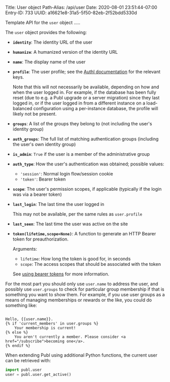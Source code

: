 Title: User object
Path-Alias: /api/user
Date: 2020-08-01 23:51:44-07:00
Entry-ID: 733
UUID: a16621e8-31a5-5f50-82eb-2f52bdd5330d

Template API for the `user` object
.....

The `user` object provides the following:

* **`identity`**: The identity URL of the user
* **`humanize`**: A humanized version of the identity URL

* **`name`**: The display name of the user

* **`profile`**: The user profile; see the [Authl documentation](https://authl.readthedocs.io/en/latest/authl.html#authl.disposition.Verified) for the relevant keys.

    Note that this will not necessarily be available, depending on how and when the user logged in. For example, if the database has been fully reset (due to e.g. a Publ upgrade or a server migration) since they last logged in, or if the user logged in from a different instance on a load-balanced configuration using a per-instance database, the profile will likely not be present.

* **`groups`**: A list of the groups they belong to (not including the user's identity group)
* **`auth_groups`**: The full list of matching authentication groups (including the user's own identity group)

* **`is_admin`**: `True` if the user is a member of the administrative group

* **`auth_type`**: How the user's authentication was obtained; possible values:

    * `'session'`: Normal login flow/session cookie
    * `'token'`: Bearer token

* **`scope`**: The user's permission scopes, if applicable (typically if the login was via a bearer token)

* **`last_login`**: The last time the user logged in

    This may not be available, per the same rules as `user.profile`

* **`last_seen`**: The last time the user was active on the site

* **`token(lifetime,scope=None)`**: A function to generate an HTTP Bearer token for preauthorization.

    Arguments:

    * `lifetime`: How long the token is good for, in seconds
    * `scope`: The access scopes that should be associated with the token

    See [using bearer tokens](238#token) for more information.

For the most part you should only use `user.name` to address the user, and possibly use `user.groups` to check for particular group membership if that is something you want to show them. For example, if you use user groups as a means of managing memberships or rewards or the like, you could do something like:

```jinja

Hello, {{user.name}}.
{% if 'current_members' in user.groups %}
    Your membership is current!
{% else %}
    You aren't currently a member. Please consider <a href="/subscribe">becoming one</a>.
{% endif %}
```

When extending Publ using additional Python functions, the current user can be retrieved with:

```python
import publ.user
user = publ.user.get_active()
```

